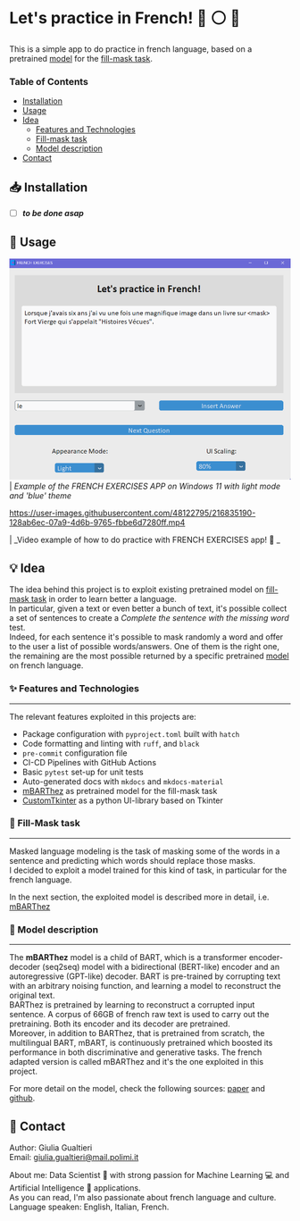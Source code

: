 # Let's practice in French! :red_circle: :white_circle: :large_blue_circle:
This is a simple app to do practice in french language, based on a pretrained [model](#art-model-description) for the [fill-mask task](#dart-fill-mask-task).

### Table of Contents
- [Installation](#inbox_tray-installation)
- [Usage](#rocket-usage)
- [Idea](#bulb-idea)
  - [Features and Technologies](#-features-and-technologies)
  - [Fill-mask task](#dart-fill-mask-task)
  - [Model description](#art-model-description)
- [Contact](#incoming_envelope-contact)

## :inbox_tray: Installation

- [ ] _**to be done asap**_

## :rocket: Usage
![screenshot](data/video/screenshot.png)  
| _Example of the FRENCH EXERCISES APP on Windows 11 with light mode and 'blue' theme_

https://user-images.githubusercontent.com/48122795/216835190-128ab6ec-07a9-4d6b-9765-fbbe6d7280ff.mp4  

| _Video example of how to do practice with FRENCH EXERCISES app! 🎈 _

## :bulb: Idea
The idea behind this project is to exploit existing pretrained model on [fill-mask task](#dart-fill-mask-task) in order to learn better a language.  
In particular, given a text or even better a bunch of text, it's possible collect a set of sentences to create a _Complete the sentence with the missing word_ test.  
Indeed, for each sentence it's possible to mask randomly a word and offer to the user a list of possible words/answers. One of them is the right one, the remaining are the most possible returned by a specific pretrained [model](#art-model-description) on french language. 

### ✨ Features and Technologies
---
The relevant features exploited in this projects are:
* Package configuration with `pyproject.toml` built with `hatch`
* Code formatting and linting with `ruff`, and `black`
* `pre-commit` configuration file
* CI-CD Pipelines with GitHub Actions
* Basic `pytest` set-up for unit tests
* Auto-generated docs with `mkdocs` and `mkdocs-material`
* [mBARThez](https://huggingface.co/moussaKam/mbarthez) as pretrained model for the fill-mask task
* [CustomTkinter](https://github.com/TomSchimansky/CustomTkinter) as a python UI-library based on Tkinter

### :dart: Fill-Mask task
---
Masked language modeling is the task of masking some of the words in a sentence and predicting which words should replace those masks.  
I decided to exploit a model trained for this kind of task, in particular for the french language.   

In the next section, the exploited model is described more in detail, i.e. [mBARThez](https://huggingface.co/moussaKam/mbarthez)

### :art: Model description
---
The **mBARThez** model is a child of BART, which is a transformer encoder-decoder (seq2seq) model with a bidirectional (BERT-like) encoder and an autoregressive (GPT-like) decoder. BART is pre-trained by corrupting text with an arbitrary noising function, and learning a model to reconstruct the original text.   
BARThez is pretrained by learning to reconstruct a corrupted input sentence. A corpus of 66GB of french raw text is used to carry out the pretraining.
Both its encoder and its decoder are pretrained.   
Moreover, in addition to BARThez, that is pretrained from scratch, the multilingual BART, mBART, is continuously pretrained which boosted its performance in both discriminative and generative tasks. The french adapted version is called mBARThez and it's the one exploited in this project.

For more detail on the model, check the following sources: [paper](https://arxiv.org/abs/2010.12321) and [github](https://github.com/moussaKam/BARThez).   


## :incoming_envelope: Contact
Author: Giulia Gualtieri    
Email: giulia.gualtieri@mail.polimi.it   

About me: Data Scientist :microscope: with strong passion for Machine Learning :computer: and Artificial Intelligence :thought_balloon: applications.  
As you can read, I'm also passionate about french language and culture.   
Language speaken: English, Italian, French. 


